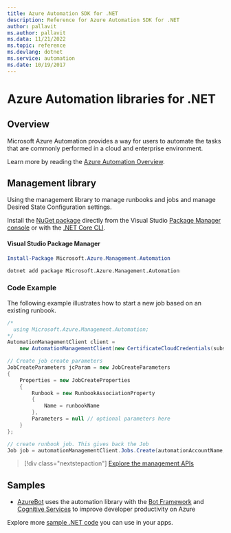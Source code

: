 ```yaml
---
title: Azure Automation SDK for .NET
description: Reference for Azure Automation SDK for .NET
author: pallavit
ms.author: pallavit
ms.data: 11/21/2022
ms.topic: reference
ms.devlang: dotnet
ms.service: automation
ms.date: 10/19/2017
---
```

# Azure Automation libraries for .NET

## Overview

Microsoft Azure Automation provides a way for users to automate the tasks that are commonly performed in a cloud and enterprise environment. 

Learn more by reading the [Azure Automation Overview](/azure/automation/automation-intro).

## Management library

Using the management library to manage runbooks and jobs and manage Desired State Configuration settings.

Install the [NuGet package](https://www.nuget.org/packages/Microsoft.Azure.Management.Automation) directly from the Visual Studio [Package Manager console][PackageManager] or with the [.NET Core CLI][DotNetCLI].

#### Visual Studio Package Manager

```powershell
Install-Package Microsoft.Azure.Management.Automation
```

```dotnetcli
dotnet add package Microsoft.Azure.Management.Automation
```

### Code Example

The following example illustrates how to start a new job based on an existing runbook.

```csharp
/*
  using Microsoft.Azure.Management.Automation;
*/
AutomationManagementClient client =
    new AutomationManagementClient(new CertificateCloudCredentials(subscriptionId, cert));

// Create job create parameters
JobCreateParameters jcParam = new JobCreateParameters
{
    Properties = new JobCreateProperties
    {
        Runbook = new RunbookAssociationProperty
        {
            Name = runbookName
        },
        Parameters = null // optional parameters here
    }
};

// create runbook job. This gives back the Job
Job job = automationManagementClient.Jobs.Create(automationAccountName, jcParam).Job;
```

> [!div class="nextstepaction"]
> [Explore the management APIs](/dotnet/api/overview/azure/automation/management)

## Samples

* [AzureBot](https://github.com/Microsoft/AzureBot) uses the automation library with the [Bot Framework](https://docs.microsoft.com/bot-framework/) and [Cognitive Services](/cognitive-services) to improve developer productivity on Azure

Explore more [sample .NET code](https://azure.microsoft.com/resources/samples/?platform=dotnet) you can use in your apps.

[PackageManager]: https://docs.microsoft.com/nuget/tools/package-manager-console
[DotNetCLI]: https://docs.microsoft.com/dotnet/core/tools/dotnet-add-package